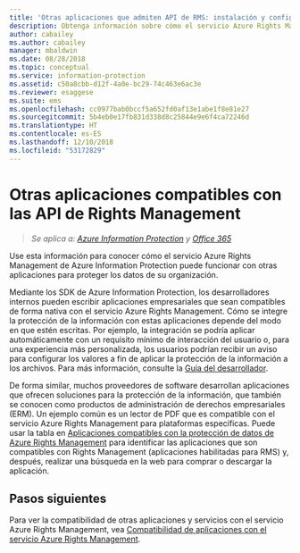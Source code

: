 ```yaml
---
title: 'Otras aplicaciones que admiten API de RMS: instalación y configuración - AIP'
description: Obtenga información sobre cómo el servicio Azure Rights Management de Azure Information Protection puede funcionar con otras aplicaciones para proteger los datos de su organización.
author: cabailey
ms.author: cabailey
manager: mbaldwin
ms.date: 08/28/2018
ms.topic: conceptual
ms.service: information-protection
ms.assetid: c50a8cbb-d12f-4a0e-bc29-74c463e6ac3e
ms.reviewer: esaggese
ms.suite: ems
ms.openlocfilehash: cc0977bab0bccf5a652fd0af13e1abe1f8e81e27
ms.sourcegitcommit: 5b4eb0e17fb831d338d8c25844e9e6f4ca72246d
ms.translationtype: HT
ms.contentlocale: es-ES
ms.lasthandoff: 12/10/2018
ms.locfileid: "53172829"
---
```

# <a name="other-applications-that-support-the-rights-management-apis"></a>Otras aplicaciones compatibles con las API de Rights Management

>*Se aplica a: [Azure Information Protection](https://azure.microsoft.com/pricing/details/information-protection) y [Office 365](https://download.microsoft.com/download/E/C/F/ECF42E71-4EC0-48FF-AA00-577AC14D5B5C/Azure_Information_Protection_licensing_datasheet_EN-US.pdf)*

Use esta información para conocer cómo el servicio Azure Rights Management de Azure Information Protection puede funcionar con otras aplicaciones para proteger los datos de su organización.

Mediante los SDK de Azure Information Protection, los desarrolladores internos pueden escribir aplicaciones empresariales que sean compatibles de forma nativa con el servicio Azure Rights Management. Cómo se integre la protección de la información con estas aplicaciones depende del modo en que estén escritas. Por ejemplo, la integración se podría aplicar automáticamente con un requisito mínimo de interacción del usuario o, para una experiencia más personalizada, los usuarios podrían recibir un aviso para configurar los valores a fin de aplicar la protección de la información a los archivos. Para más información, consulte la [Guía del desarrollador](./develop/developers-guide.md).

De forma similar, muchos proveedores de software desarrollan aplicaciones que ofrecen soluciones para la protección de la información, que también se conocen como productos de administración de derechos empresariales (ERM). Un ejemplo común es un lector de PDF que es compatible con el servicio Azure Rights Management para plataformas específicas. Puede usar la tabla en [Aplicaciones compatibles con la protección de datos de Azure Rights Management](./requirements-applications.md) para identificar las aplicaciones que son compatibles con Rights Management (aplicaciones habilitadas para RMS) y, después, realizar una búsqueda en la web para comprar o descargar la aplicación.

## <a name="next-steps"></a>Pasos siguientes

Para ver la compatibilidad de otras aplicaciones y servicios con el servicio Azure Rights Management, vea [Compatibilidad de aplicaciones con el servicio Azure Rights Management](applications-support.md).
